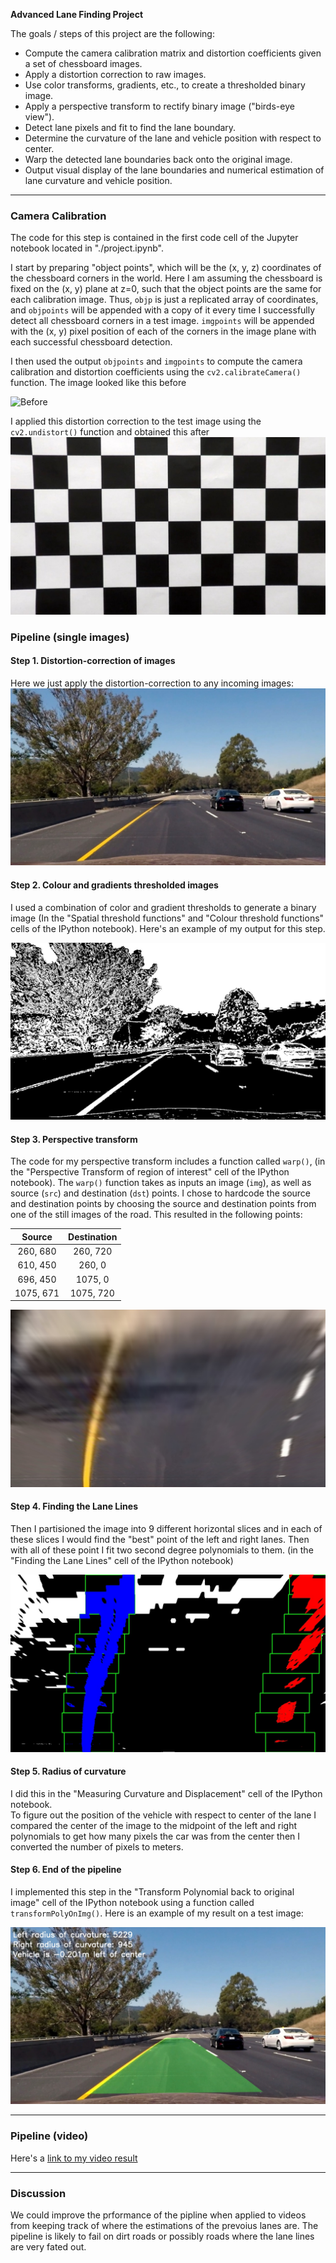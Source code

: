 **Advanced Lane Finding Project**

The goals / steps of this project are the following:

* Compute the camera calibration matrix and distortion coefficients given a set of chessboard images.
* Apply a distortion correction to raw images.
* Use color transforms, gradients, etc., to create a thresholded binary image.
* Apply a perspective transform to rectify binary image ("birds-eye view").
* Detect lane pixels and fit to find the lane boundary.
* Determine the curvature of the lane and vehicle position with respect to center.
* Warp the detected lane boundaries back onto the original image.
* Output visual display of the lane boundaries and numerical estimation of lane curvature and vehicle position.

[//]: # (Image References)
[image0]: ./camera_cal/calibration1.jpg "Distorted"
[image1]: ./camera_cal/corr/calibration1.jpg "Undistorted"
[image2]: ./output_images/undistorted.jpg "Road Transformed"
[image3]: ./output_images/combined_space_and_color.jpg "Binary Example"
[image4]: ./output_images/warped_perspective.jpg "Warp Example"
[image5]: ./output_images/poly_fit.jpg "Fit Visual"
[image6]: ./output_images/lane_lines_and_curvature.jpg "Output"
[video1]: ./output_video.mp4 "Video"


---


### Camera Calibration
The code for this step is contained in the first code cell of the Jupyter notebook located in "./project.ipynb".

I start by preparing "object points", which will be the (x, y, z) coordinates of the chessboard corners in the world. Here I am assuming the chessboard is fixed on the (x, y) plane at z=0, such that the object points are the same for each calibration image.  Thus, `objp` is just a replicated array of coordinates, and `objpoints` will be appended with a copy of it every time I successfully detect all chessboard corners in a test image.  `imgpoints` will be appended with the (x, y) pixel position of each of the corners in the image plane with each successful chessboard detection.  

I then used the output `objpoints` and `imgpoints` to compute the camera calibration and distortion coefficients using the `cv2.calibrateCamera()` function. 
The image looked like this before

![Before][image0]

I applied this distortion correction to the test image using the `cv2.undistort()` function and obtained this after
![After][image1]

### Pipeline (single images)

#### Step 1. Distortion-correction of images

Here we just apply the distortion-correction to any incoming images:
![alt text][image2]

#### Step 2. Colour and gradients thresholded images

I used a combination of color and gradient thresholds to generate a binary image (In the "Spatial threshold functions" and "Colour threshold functions" cells of the IPython notebook).  Here's an example of my output for this step.  

![alt text][image3]

#### Step 3. Perspective transform

The code for my perspective transform includes a function called `warp()`, (in the "Perspective Transform of region of interest" cell of the IPython notebook).  The `warp()` function takes as inputs an image (`img`), as well as source (`src`) and destination (`dst`) points.  I chose to hardcode the source and destination points by choosing the source and destination points from one of the still images of the road. This resulted in the following points:


| Source        | Destination   | 
|:-------------:|:-------------:| 
| 260, 680      | 260, 720      | 
| 610, 450      | 260, 0        |
| 696, 450      | 1075, 0       |
| 1075, 671     | 1075, 720     |


![alt text][image4]

#### Step 4. Finding the Lane Lines

Then I partisioned the image into 9 different horizontal slices and in each of these slices I would find the "best" point of the left and right lanes. Then with all of these point I fit two second degree polynomials to them. (in the "Finding the Lane Lines" cell of the IPython notebook)

![alt text][image5]

#### Step 5. Radius of curvature 

I did this in the "Measuring Curvature and Displacement" cell of the IPython notebook.  
To figure out the position of the vehicle with respect to center of the lane I compared the center of the image to the midpoint of the left and right polynomials to get how many pixels the car was from the center then I converted the number of pixels to meters.

#### Step 6. End of the pipeline

I implemented this step in the "Transform Polynomial back to original image" cell of the IPython notebook using a function called `transformPolyOnImg()`.  Here is an example of my result on a test image:

![alt text][image6]

---

### Pipeline (video)

Here's a [link to my video result](./output_video.mp4)

---

### Discussion

We could improve the prformance of the pipline when applied to videos from keeping track of where the estimations of the prevoius lanes are. The pipeline is likely to fail on dirt roads or possibly roads where the lane lines are very fated out.